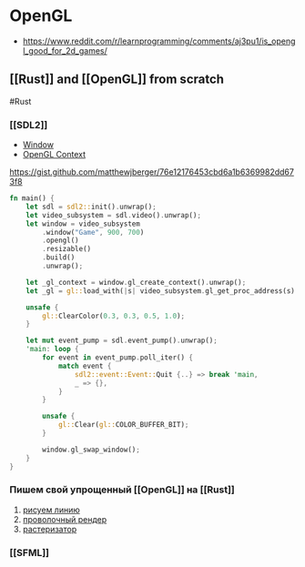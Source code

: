 # OpenGL

- https://www.reddit.com/r/learnprogramming/comments/aj3pu1/is_opengl_good_for_2d_games/

## [[Rust]] and [[OpenGL]] from scratch
#Rust 
### [[SDL2]]

- [Window](http://nercury.github.io/rust/opengl/tutorial/2018/02/08/opengl-in-rust-from-scratch-01-window.html)
- [OpenGL Context](http://nercury.github.io/rust/opengl/tutorial/2018/02/09/opengl-in-rust-from-scratch-02-opengl-context.html)

https://gist.github.com/matthewjberger/76e12176453cbd6a1b6369982dd673f8

```Rust
fn main() {
    let sdl = sdl2::init().unwrap();
    let video_subsystem = sdl.video().unwrap();
    let window = video_subsystem
        .window("Game", 900, 700)
        .opengl()
        .resizable()
        .build()
        .unwrap();

    let _gl_context = window.gl_create_context().unwrap();
    let _gl = gl::load_with(|s| video_subsystem.gl_get_proc_address(s) as *const std::os::raw::c_void);

    unsafe {
        gl::ClearColor(0.3, 0.3, 0.5, 1.0);
    }

    let mut event_pump = sdl.event_pump().unwrap();
    'main: loop {
        for event in event_pump.poll_iter() {
            match event {
                sdl2::event::Event::Quit {..} => break 'main,
                _ => {},
            }
        }

        unsafe {
            gl::Clear(gl::COLOR_BUFFER_BIT);
        }

        window.gl_swap_window();
    }
}
```

### Пишем свой упрощенный [[OpenGL]] на [[Rust]]

1. [рисуем линию](https://habr.com/ru/post/261629/)
2. [проволочный рендер](http://habrahabr.ru/post/261739/)
3. [растеризатор](http://habrahabr.ru/post/262235/)

### [[SFML]]
